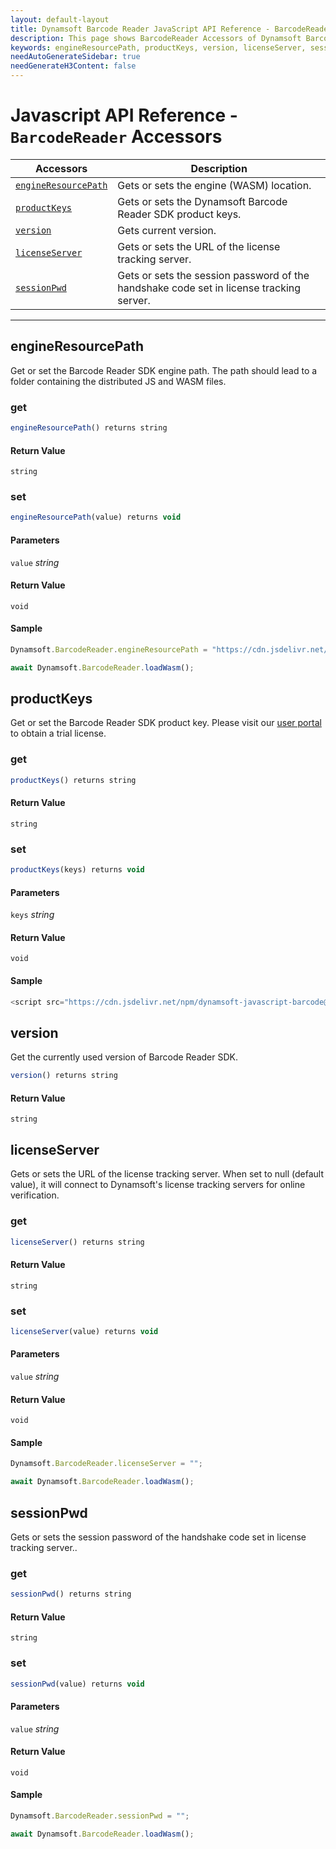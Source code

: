```yaml
---
layout: default-layout
title: Dynamsoft Barcode Reader JavaScript API Reference - BarcodeReader Accessors
description: This page shows BarcodeReader Accessors of Dynamsoft Barcode Reader JavaScript SDK.
keywords: engineResourcePath, productKeys, version, licenseServer, sessionPwd, accessors, BarcodeReader, api reference, javascript, js
needAutoGenerateSidebar: true
needGenerateH3Content: false
---
```



# Javascript API Reference - `BarcodeReader` Accessors

| Accessors            | Description |
|----------------------|-------------|
| [`engineResourcePath`](#engineresourcepath) | Gets or sets the engine (WASM) location. | 
| [`productKeys`](#productkeys) | Gets or sets the Dynamsoft Barcode Reader SDK product keys. | 
| [`version`](#version) | Gets current version. | 
| [`licenseServer`](#licenseserver) | Gets or sets the URL of the license tracking server. | 
| [`sessionPwd`](#sessionpwd) | Gets or sets the session password of the handshake code set in license tracking server. | 

---

## engineResourcePath

Get or set the Barcode Reader SDK engine path. The path should lead to a folder containing the distributed JS and WASM files.

### get

```javascript
engineResourcePath() returns string
```

#### Return Value

`string`

### set

```javascript
engineResourcePath(value) returns void
```

#### Parameters

`value` *string*  

#### Return Value

`void`

#### Sample

```javascript
Dynamsoft.BarcodeReader.engineResourcePath = "https://cdn.jsdelivr.net/npm/dynamsoft-javascript-barcode@@8.0.0/dist/";

await Dynamsoft.BarcodeReader.loadWasm();
```

## productKeys

Get or set the Barcode Reader SDK product key. Please visit our [user portal](https://www.dynamsoft.com/CustomerPortal/Portal/TrialLicense.aspx) to obtain a trial license.

### get

```javascript
productKeys() returns string
```

#### Return Value

`string`

### set

```javascript
productKeys(keys) returns void
```

#### Parameters

`keys` *string*  

#### Return Value

`void`

#### Sample

```javascript
<script src="https://cdn.jsdelivr.net/npm/dynamsoft-javascript-barcode@@8.0.0/dist/dbr.js" data-productKeys="PRODUCT-KEYS"></script>
```

## version

Get the currently used version of Barcode Reader SDK.

```javascript
version() returns string
```

#### Return Value

`string`

## licenseServer

Gets or sets the URL of the license tracking server. When set to null (default value), it will connect to Dynamsoft's license tracking servers for online verification.

### get

```javascript
licenseServer() returns string
```

#### Return Value

`string`

### set

```javascript
licenseServer(value) returns void
```

#### Parameters

`value` *string*  

#### Return Value

`void`

#### Sample

```javascript
Dynamsoft.BarcodeReader.licenseServer = "";

await Dynamsoft.BarcodeReader.loadWasm();
```

## sessionPwd

Gets or sets the session password of the handshake code set in license tracking server..

### get

```javascript
sessionPwd() returns string
```

#### Return Value

`string`

### set

```javascript
sessionPwd(value) returns void
```

#### Parameters

`value` *string*  

#### Return Value

`void`

#### Sample

```javascript
Dynamsoft.BarcodeReader.sessionPwd = "";

await Dynamsoft.BarcodeReader.loadWasm();
```

